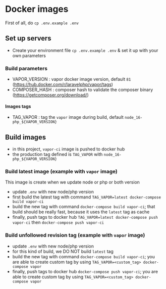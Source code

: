 # Docker images

First of all, do `cp .env.example .env`

## Set up servers

- Create your environment file `cp .env.example .env` & set it up with your own parameters

### Build parameters

- VAPOR_VERSION : vapor docker image version, default `81` (https://hub.docker.com/r/laravelphp/vapor/tags)
- COMPOSER_HASH : composer hash to validate the composer binary (https://getcomposer.org/download/)

#### Images tags

- TAG_VAPOR : tag the `vapor` image during build, default `node_16-php_${VAPOR_VERSION}`

## Build images

- in this project, `vapor-ci` image is pushed to docker hub
- the production tag defined is `TAG_VAPOR` with `node_16-php_${VAPOR_VERSION}`

### Build latest image (example with `vapor` image)

This image is create when we update node or php or both version

- update `.env` with new node/php version
- first build the latest tag with command `TAG_VAPOR=latest docker-compose build vapor-ci`
- build the new tag with command `docker-compose build vapor-ci`; that build should be really fast, because it uses the `latest` tag as cache
- finally, push tags to docker hub `TAG_VAPOR=latest docker-compose push vapor-ci` then `docker-compose push vapor-ci`

### Build unfollowed revision tag (example with `vapor` image)

- update `.env` with new node/php version
- for this kind of build, we DO NOT build `latest` tag
- build the new tag with command `docker-compose build vapor-ci`; you are able to create custom tag by using  `TAG_VAPOR=<custom_tag> docker-compose vapor`
- finally, push tags to docker hub `docker-compose push vapor-ci`; you are able to create custom tag by using  `TAG_VAPOR=<custom_tag> docker-compose vapor`
